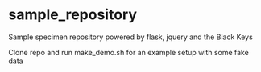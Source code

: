 sample_repository
=================

Sample specimen repository powered by flask, jquery and the Black Keys

Clone repo and run make_demo.sh for an example setup with some fake data
